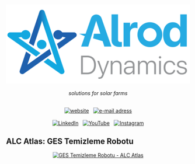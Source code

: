 <!-- markdownlint-disable MD013 MD033 MD041 -->

[![Alrod Dynamics](../assets/logo.png)](https://alrod.com.tr)

<p align="center">
    <em>solutions for solar farms</em>
</p>&nbsp;

<div align="center">
  <a href="https://alrod.com.tr"><img src="https://img.shields.io/badge/website-alrod.com.tr-blue?logo=wordpress&logoColor=white&style=for-the-badge" alt="website"></a>&nbsp;&nbsp;
  <a href="mailto:info@alrod.com.tr"><img src="https://img.shields.io/badge/email-info@alrod.com.tr-blue?logo=maildotru&logomailboxdotorgColor=white&style=for-the-badge" alt="e-mail adress"></a>
</div>&nbsp;

<div align="center">
  <a href="https://www.linkedin.com/company/alrod/"><img src="https://img.shields.io/badge/LinkedIn-0077B5?style=for-the-badge&logo=linkedin&logoColor=white" alt="LinkedIn"></a>&nbsp;&nbsp;
  <a href="https://www.youtube.com/@AlrodDynamics"><img src="https://img.shields.io/badge/YouTube-FF0000?style=for-the-badge&logo=youtube&logoColor=white" alt="YouTube"></a>&nbsp;&nbsp;
  <a href="https://www.instagram.com/alrodtr/"><img src="https://img.shields.io/badge/Instagram-E4405F?style=for-the-badge&logo=instagram&logoColor=white" alt="Instagram"></a>
</div>

## ALC Atlas: GES Temizleme Robotu

<div align="center">
    <a href="https://youtu.be/GH3ZDc3JH5w?si=VcyHUn9rTWomesMZ"><img src="../assets/ges-alc-atlas.gif" alt="GES Temizleme Robotu - ALC Atlas"></a>
</div>
